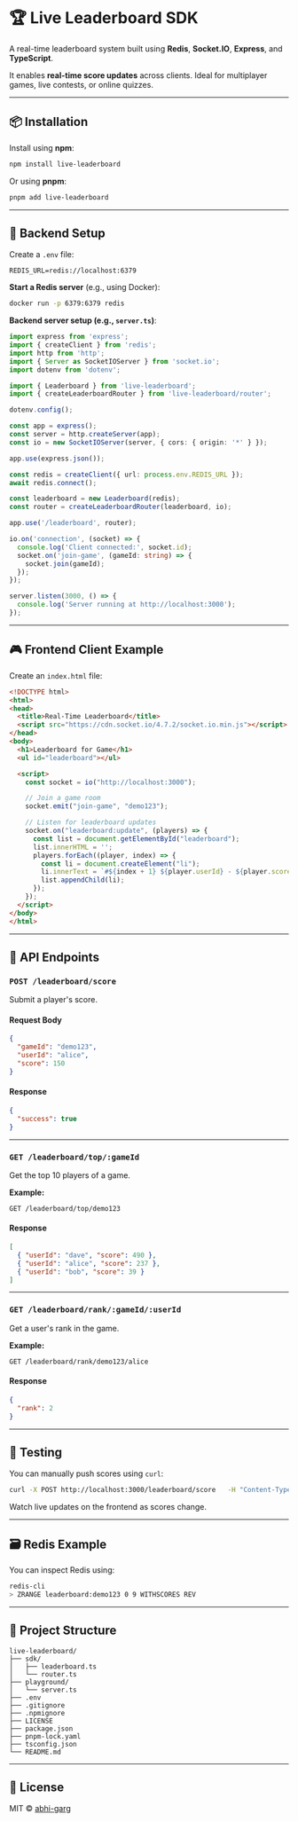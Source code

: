 # 🏆 Live Leaderboard SDK

A real-time leaderboard system built using **Redis**, **Socket.IO**, **Express**, and **TypeScript**.

It enables **real-time score updates** across clients. Ideal for multiplayer games, live contests, or online quizzes.

---

## 📦 Installation

Install using **npm**:

```bash
npm install live-leaderboard
```

Or using **pnpm**:

```bash
pnpm add live-leaderboard
```

---

## 🚀 Backend Setup

Create a `.env` file:

```env
REDIS_URL=redis://localhost:6379
```

**Start a Redis server** (e.g., using Docker):

```bash
docker run -p 6379:6379 redis
```

**Backend server setup (e.g., `server.ts`)**:

```ts
import express from 'express';
import { createClient } from 'redis';
import http from 'http';
import { Server as SocketIOServer } from 'socket.io';
import dotenv from 'dotenv';

import { Leaderboard } from 'live-leaderboard';
import { createLeaderboardRouter } from 'live-leaderboard/router';

dotenv.config();

const app = express();
const server = http.createServer(app);
const io = new SocketIOServer(server, { cors: { origin: '*' } });

app.use(express.json());

const redis = createClient({ url: process.env.REDIS_URL });
await redis.connect();

const leaderboard = new Leaderboard(redis);
const router = createLeaderboardRouter(leaderboard, io);

app.use('/leaderboard', router);

io.on('connection', (socket) => {
  console.log('Client connected:', socket.id);
  socket.on('join-game', (gameId: string) => {
    socket.join(gameId);
  });
});

server.listen(3000, () => {
  console.log('Server running at http://localhost:3000');
});
```

---

## 🎮 Frontend Client Example

Create an `index.html` file:

```html
<!DOCTYPE html>
<html>
<head>
  <title>Real-Time Leaderboard</title>
  <script src="https://cdn.socket.io/4.7.2/socket.io.min.js"></script>
</head>
<body>
  <h1>Leaderboard for Game</h1>
  <ul id="leaderboard"></ul>

  <script>
    const socket = io("http://localhost:3000");

    // Join a game room
    socket.emit("join-game", "demo123");

    // Listen for leaderboard updates
    socket.on("leaderboard:update", (players) => {
      const list = document.getElementById("leaderboard");
      list.innerHTML = '';
      players.forEach((player, index) => {
        const li = document.createElement("li");
        li.innerText = `#${index + 1} ${player.userId} - ${player.score}`;
        list.appendChild(li);
      });
    });
  </script>
</body>
</html>
```

---

## 📡 API Endpoints

### `POST /leaderboard/score`

Submit a player's score.

#### Request Body

```json
{
  "gameId": "demo123",
  "userId": "alice",
  "score": 150
}
```

#### Response

```json
{
  "success": true
}
```

---

### `GET /leaderboard/top/:gameId`

Get the top 10 players of a game.

**Example:**

```
GET /leaderboard/top/demo123
```

#### Response

```json
[
  { "userId": "dave", "score": 490 },
  { "userId": "alice", "score": 237 },
  { "userId": "bob", "score": 39 }
]
```

---

### `GET /leaderboard/rank/:gameId/:userId`

Get a user's rank in the game.

**Example:**

```
GET /leaderboard/rank/demo123/alice
```

#### Response

```json
{
  "rank": 2
}
```

---

## 🧪 Testing

You can manually push scores using `curl`:

```bash
curl -X POST http://localhost:3000/leaderboard/score   -H "Content-Type: application/json"   -d '{"gameId":"demo123", "userId":"charlie", "score":300}'
```

Watch live updates on the frontend as scores change.

---

## 🗃 Redis Example

You can inspect Redis using:

```bash
redis-cli
> ZRANGE leaderboard:demo123 0 9 WITHSCORES REV
```

---

## 📁 Project Structure

```
live-leaderboard/
├── sdk/
│   ├── leaderboard.ts
│   └── router.ts
├── playground/
│   └── server.ts
├── .env
├── .gitignore
├── .npmignore
├── LICENSE
├── package.json
├── pnpm-lock.yaml
├── tsconfig.json
└── README.md

```

---

## 📝 License

MIT © [abhi-garg](https://www.npmjs.com/~abhi-garg)
